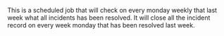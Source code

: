 This is a scheduled job that will check on every monday weekly that last week what all incidents has been resolved. It will close all the incident record on every week monday that has been resolved last week.

